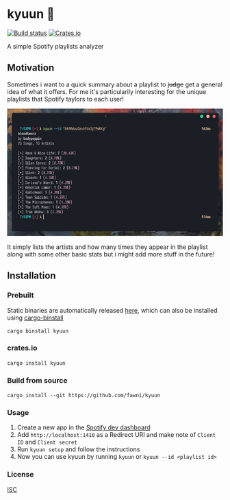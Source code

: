 # kyuun 🍒

[![Build status](https://github.com/fawni/kyuun/actions/workflows/clippy.yml/badge.svg)](https://github.com/fawni/kyuun/actions)
[![Crates.io](https://img.shields.io/crates/v/kyuun.svg)](https://crates.io/crates/kyuun)

A simple Spotify playlists analyzer

## Motivation

Sometimes i want to a quick summary about a playlist to ~~judge~~ get a general idea of what it offers. For me it's particularily interesting for the unique playlists that Spotify taylors to each user!

![scrot](assets/scrot.png)

It simply lists the artists and how many times they appear in the playlist along with some other basic stats but i might add more stuff in the future!

## Installation

### Prebuilt

Static binaries are automatically released [here](https://github.com/fawni/kyuun/releases), which can also be installed using [cargo-binstall](https://github.com/cargo-bins/cargo-binstall)

```
cargo binstall kyuun
```

### crates.io

```
cargo install kyuun
```

### Build from source

```
cargo install --git https://github.com/fawni/kyuun
```

### Usage

1. Create a new app in the [Spotify dev dashboard](https://developer.spotify.com/dashboard)
2. Add `http://localhost:1410` as a Redirect URI and make note of `Client ID` and `Client secret`
3. Run `kyuun setup` and follow the instructions
4. Now you can use kyuun by running `kyuun` or `kyuun --id <playlist id>`

### License

[ISC](LICENSE)
